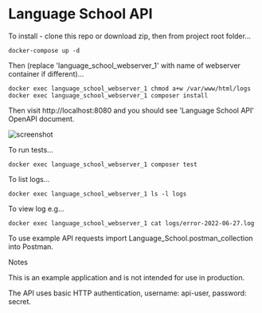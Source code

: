 # Language School API

To install - clone this repo or download zip, then from project root folder...
```
docker-compose up -d
```

Then (replace 'language_school_webserver_1' with name of webserver container if different)...
```
docker exec language_school_webserver_1 chmod a+w /var/www/html/logs
docker exec language_school_webserver_1 composer install
```

Then visit http://localhost:8080 and you should see 'Language School API' OpenAPI document.

![screenshot](http://sssssss.co.uk/ls_screenshot.png)

To run tests...
```
docker exec language_school_webserver_1 composer test
```

To list logs...
```
docker exec language_school_webserver_1 ls -l logs
```

To view log e.g...
```
docker exec language_school_webserver_1 cat logs/error-2022-06-27.log
```

To use example API requests import Language_School.postman_collection into Postman.


Notes

This is an example application and is not intended for use in production. 

The API uses basic HTTP authentication, username: api-user, password: secret.
